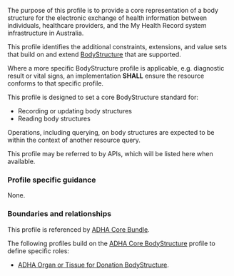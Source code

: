 The purpose of this profile is to provide a core representation of a body structure for the electronic exchange of health information between individuals, healthcare providers, and the My Health Record system infrastructure in Australia.

This profile identifies the additional constraints, extensions, and value sets that build on and extend [BodyStructure](http://hl7.org/fhir/R4/bodystructure.html) that are supported. 

Where a more specific BodyStructure profile is applicable, e.g. diagnostic result or vital signs, an implementation **SHALL** ensure the resource conforms to that specific profile.

This profile is designed to set a core BodyStructure standard for:
* Recording or updating body structures
* Reading body structures

Operations, including querying, on body structures are expected to be within the context of another resource query.

This profile may be referred to by APIs, which will be listed here when available.


### Profile specific guidance
None.


### Boundaries and relationships
This profile is referenced by 
[ADHA Core Bundle](StructureDefinition-dh-bundle-core-1.html). 

The following profiles build on the [ADHA Core BodyStructure](StructureDefinition-dh-bodystructure-core-1.html) profile to define specific roles:
* [ADHA Organ or Tissue for Donation BodyStructure](StructureDefinition-dh-bodystructure-aodr-1.html).